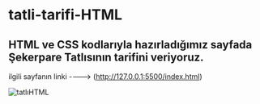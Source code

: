 # tatli-tarifi-HTML

## HTML ve CSS kodlarıyla hazırladığımız sayfada Şekerpare Tatlısının tarifini veriyoruz.

ilgili sayfanın linki ---->     (http://127.0.0.1:5500/index.html)

![tatlıHTML](https://user-images.githubusercontent.com/110449954/184084086-246fddcd-e309-4df3-b04e-0d4f2408aabd.jpg)
